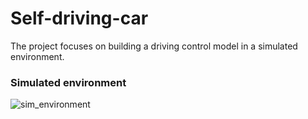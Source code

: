 # Self-driving-car
The project focuses on building a driving control model in a simulated environment.

### Simulated environment
![sim_environment](resource/project_overview)
